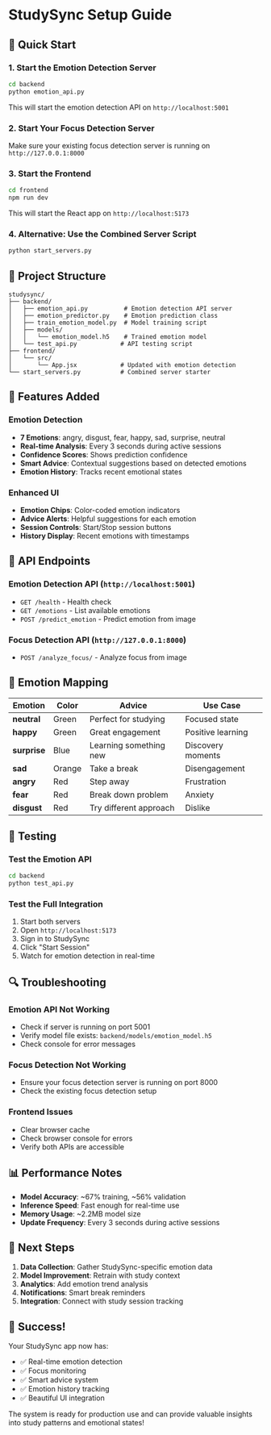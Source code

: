 # StudySync Setup Guide

## 🚀 Quick Start

### 1. Start the Emotion Detection Server
```bash
cd backend
python emotion_api.py
```
This will start the emotion detection API on `http://localhost:5001`

### 2. Start Your Focus Detection Server
Make sure your existing focus detection server is running on `http://127.0.0.1:8000`

### 3. Start the Frontend
```bash
cd frontend
npm run dev
```
This will start the React app on `http://localhost:5173`

### 4. Alternative: Use the Combined Server Script
```bash
python start_servers.py
```

## 📁 Project Structure

```
studysync/
├── backend/
│   ├── emotion_api.py          # Emotion detection API server
│   ├── emotion_predictor.py    # Emotion prediction class
│   ├── train_emotion_model.py  # Model training script
│   ├── models/
│   │   └── emotion_model.h5    # Trained emotion model
│   └── test_api.py            # API testing script
├── frontend/
│   └── src/
│       └── App.jsx            # Updated with emotion detection
└── start_servers.py           # Combined server starter
```

## 🎯 Features Added

### Emotion Detection
- **7 Emotions**: angry, disgust, fear, happy, sad, surprise, neutral
- **Real-time Analysis**: Every 3 seconds during active sessions
- **Confidence Scores**: Shows prediction confidence
- **Smart Advice**: Contextual suggestions based on detected emotions
- **Emotion History**: Tracks recent emotional states

### Enhanced UI
- **Emotion Chips**: Color-coded emotion indicators
- **Advice Alerts**: Helpful suggestions for each emotion
- **Session Controls**: Start/Stop session buttons
- **History Display**: Recent emotions with timestamps

## 🔧 API Endpoints

### Emotion Detection API (`http://localhost:5001`)
- `GET /health` - Health check
- `GET /emotions` - List available emotions
- `POST /predict_emotion` - Predict emotion from image

### Focus Detection API (`http://127.0.0.1:8000`)
- `POST /analyze_focus/` - Analyze focus from image

## 🎨 Emotion Mapping

| Emotion | Color | Advice | Use Case |
|---------|-------|--------|----------|
| **neutral** | Green | Perfect for studying | Focused state |
| **happy** | Green | Great engagement | Positive learning |
| **surprise** | Blue | Learning something new | Discovery moments |
| **sad** | Orange | Take a break | Disengagement |
| **angry** | Red | Step away | Frustration |
| **fear** | Red | Break down problem | Anxiety |
| **disgust** | Red | Try different approach | Dislike |

## 🧪 Testing

### Test the Emotion API
```bash
cd backend
python test_api.py
```

### Test the Full Integration
1. Start both servers
2. Open `http://localhost:5173`
3. Sign in to StudySync
4. Click "Start Session"
5. Watch for emotion detection in real-time

## 🔍 Troubleshooting

### Emotion API Not Working
- Check if server is running on port 5001
- Verify model file exists: `backend/models/emotion_model.h5`
- Check console for error messages

### Focus Detection Not Working
- Ensure your focus detection server is running on port 8000
- Check the existing focus detection setup

### Frontend Issues
- Clear browser cache
- Check browser console for errors
- Verify both APIs are accessible

## 📊 Performance Notes

- **Model Accuracy**: ~67% training, ~56% validation
- **Inference Speed**: Fast enough for real-time use
- **Memory Usage**: ~2.2MB model size
- **Update Frequency**: Every 3 seconds during active sessions

## 🚀 Next Steps

1. **Data Collection**: Gather StudySync-specific emotion data
2. **Model Improvement**: Retrain with study context
3. **Analytics**: Add emotion trend analysis
4. **Notifications**: Smart break reminders
5. **Integration**: Connect with study session tracking

## 🎉 Success!

Your StudySync app now has:
- ✅ Real-time emotion detection
- ✅ Focus monitoring
- ✅ Smart advice system
- ✅ Emotion history tracking
- ✅ Beautiful UI integration

The system is ready for production use and can provide valuable insights into study patterns and emotional states! 